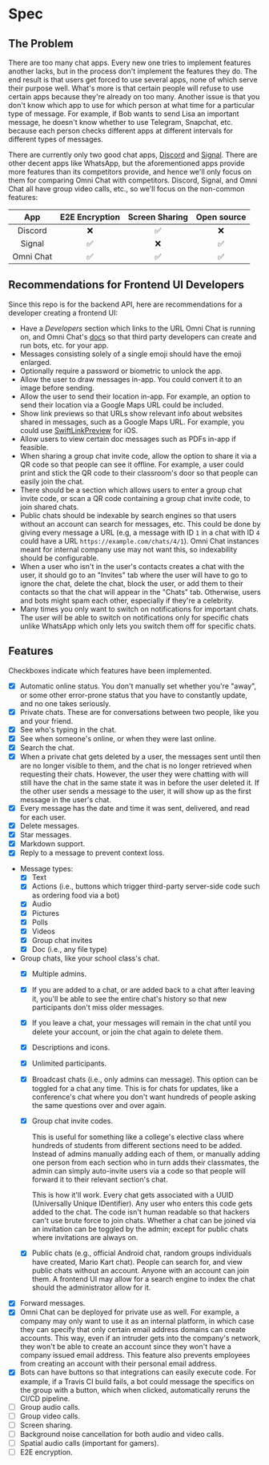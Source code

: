 # Spec

## The Problem

There are too many chat apps. Every new one tries to implement features another lacks, but in the process don't implement the features they do. The end result is that users get forced to use several apps, none of which serve their purpose well. What's more is that certain people will refuse to use certain apps because they're already on too many. Another issue is that you don't know which app to use for which person at what time for a particular type of message. For example, if Bob wants to send Lisa an important message, he doesn't know whether to use Telegram, Snapchat, etc. because each person checks different apps at different intervals for different types of messages.

There are currently only two good chat apps, [Discord](http://discord.com) and [Signal](https://www.signal.org/). There are other decent apps like WhatsApp, but the aforementioned apps provide more features than its competitors provide, and hence we'll only focus on them for comparing Omni Chat with competitors. Discord, Signal, and Omni Chat all have group video calls, etc., so we'll focus on the non-common features:

|App|E2E Encryption|Screen Sharing|Open source|
|:---:|:---:|:---:|:---:|
|Discord|❌|✅|❌|
|Signal|✅|❌|✅|
|Omni Chat|✅|✅|✅|

## Recommendations for Frontend UI Developers

Since this repo is for the backend API, here are recommendations for a developer creating a frontend UI:
- Have a _Developers_ section which links to the URL Omni Chat is running on, and Omni Chat's [docs](api.md) so that third party developers can create and run bots, etc. for your app.
- Messages consisting solely of a single emoji should have the emoji enlarged.
- Optionally require a password or biometric to unlock the app.
- Allow the user to draw messages in-app. You could convert it to an image before sending.
- Allow the user to send their location in-app. For example, an option to send their location via a Google Maps URL could be included.
- Show link previews so that URLs show relevant info about websites shared in messages, such as a Google Maps URL. For example, you could use [SwiftLinkPreview](https://github.com/LeonardoCardoso/SwiftLinkPreview) for iOS.
- Allow users to view certain doc messages such as PDFs in-app if feasible.
- When sharing a group chat invite code, allow the option to share it via a QR code so that people can see it offline. For example, a user could print and stick the QR code to their classroom's door so that people can easily join the chat.
- There should be a section which allows users to enter a group chat invite code, or scan a QR code containing a group chat invite code, to join shared chats.
- Public chats should be indexable by search engines so that users without an account can search for messages, etc. This could be done by giving every message a URL (e.g, a message with ID `1` in a chat with ID `4` could have a URL `https://example.com/chats/4/1`). Omni Chat instances meant for internal company use may not want this, so indexability should be configurable.
- When a user who isn't in the user's contacts creates a chat with the user, it should go to an "Invites" tab where the user will have to go to ignore the chat, delete the chat, block the user, or add them to their contacts so that the chat will appear in the "Chats" tab. Otherwise, users and bots might spam each other, especially if they're a celebrity.
- Many times you only want to switch on notifications for important chats. The user will be able to switch on notifications only for specific chats unlike WhatsApp which only lets you switch them off for specific chats.

## Features

Checkboxes indicate which features have been implemented.

- [x] Automatic online status. You don't manually set whether you're "away", or some other error-prone status that you have to constantly update, and no one takes seriously.
- [x] Private chats. These are for conversations between two people, like you and your friend.
- [x] See who's typing in the chat.
- [x] See when someone's online, or when they were last online.
- [x] Search the chat.
- [x] When a private chat gets deleted by a user, the messages sent until then are no longer visible to them, and the chat is no longer retrieved when requesting their chats. However, the user they were chatting with will still have the chat in the same state it was in before the user deleted it. If the other user sends a message to the user, it will show up as the first message in the user's chat.
- [x] Every message has the date and time it was sent, delivered, and read for each user.
- [x] Delete messages.
- [x] Star messages.
- [x] Markdown support.
- [x] Reply to a message to prevent context loss.
- Message types:
    - [x] Text
    - [x] Actions (i.e., buttons which trigger third-party server-side code such as ordering food via a bot)
    - [x] Audio
    - [x] Pictures
    - [x] Polls
    - [x] Videos
    - [x] Group chat invites
    - [x] Doc (i.e., any file type)
- Group chats, like your school class's chat.
    - [x] Multiple admins.
    - [x] If you are added to a chat, or are added back to a chat after leaving it, you'll be able to see the entire chat's history so that new participants don't miss older messages.
    - [x] If you leave a chat, your messages will remain in the chat until you delete your account, or join the chat again to delete them.
    - [x] Descriptions and icons.
    - [x] Unlimited participants.
    - [x] Broadcast chats (i.e., only admins can message). This option can be toggled for a chat any time. This is for chats for updates, like a conference's chat where you don't want hundreds of people asking the same questions over and over again.
    - [x] Group chat invite codes.
    
        This is useful for something like a college's elective class where hundreds of students from different sections need to be added. Instead of admins manually adding each of them, or manually adding one person from each section who in turn adds their classmates, the admin can simply auto-invite users via a code so that people will forward it to their relevant section's chat.
        
        This is how it'll work. Every chat gets associated with a UUID (Universally Unique IDentifier). Any user who enters this code gets added to the chat. The code isn't human readable so that hackers can't use brute force to join chats. Whether a chat can be joined via an invitation can be toggled by the admin; except for public chats where invitations are always on.
    - [x] Public chats (e.g., official Android chat, random groups individuals have created, Mario Kart chat). People can search for, and view public chats without an account. Anyone with an account can join them. A frontend UI may allow for a search engine to index the chat should the administrator allow for it.
- [x] Forward messages.
- [x] Omni Chat can be deployed for private use as well. For example, a company may only want to use it as an internal platform, in which case they can specify that only certain email address domains can create accounts. This way, even if an intruder gets into the company's network, they won't be able to create an account since they won't have a company issued email address. This feature also prevents employees from creating an account with their personal email address.
- [x] Bots can have buttons so that integrations can easily execute code. For example, if a Travis CI build fails, a bot could message the specifics on the group with a button, which when clicked, automatically reruns the CI/CD pipeline.
- [ ] Group audio calls.
- [ ] Group video calls.
- [ ] Screen sharing.
- [ ] Background noise cancellation for both audio and video calls.
- [ ] Spatial audio calls (important for gamers).
- [ ] E2E encryption.